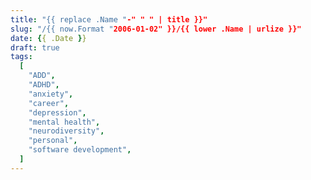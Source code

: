 ```yaml
---
title: "{{ replace .Name "-" " " | title }}"
slug: "/{{ now.Format "2006-01-02" }}/{{ lower .Name | urlize }}"
date: {{ .Date }}
draft: true
tags:
  [
    "ADD",
    "ADHD",
    "anxiety",
    "career",
    "depression",
    "mental health",
    "neurodiversity",
    "personal",
    "software development",
  ]
---
```

